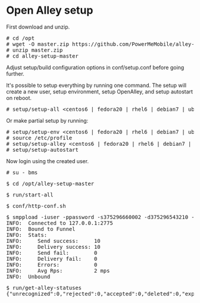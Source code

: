 # Open Alley setup

First download and unzip.

<pre>
# cd /opt
# wget -O master.zip https://github.com/PowerMeMobile/alley-setup/archive/master.zip
# unzip master.zip
# cd alley-setup-master
</pre>

Adjust setup/build configuration options in conf/setup.conf before going further.

It's possible to setup everything by running one command.
The setup will create a new user, setup environment, setup OpenAlley, and setup autostart on reboot.

<pre>
# setup/setup-all &lt;centos6 | fedora20 | rhel6 | debian7 | ubuntu10.04| ubuntu12.04 | arch&gt;
</pre>

Or make partial setup by running:
<pre>
# setup/setup-env &lt;centos6 | fedora20 | rhel6 | debian7 | ubuntu10.04| ubuntu12.04 | arch&gt;
# source /etc/profile
# setup/setup-alley &lt;centos6 | fedora20 | rhel6 | debian7 | ubuntu10.04| ubuntu12.04 | arch&gt;
# setup/setup-autostart
</pre>

Now login using the created user.

<pre>
# su - bms
</pre>

<pre>
$ cd /opt/alley-setup-master
</pre>

<pre>
$ run/start-all
</pre>

<pre>
$ conf/http-conf.sh
</pre>

<pre>
$ smppload -iuser -ppassword -s375296660002 -d375296543210 -c10 -D -v
INFO:  Connected to 127.0.0.1:2775
INFO:  Bound to Funnel
INFO:  Stats:
INFO:     Send success:     10
INFO:     Delivery success: 10
INFO:     Send fail:        0
INFO:     Delivery fail:    0
INFO:     Errors:           0
INFO:     Avg Rps:          2 mps
INFO:  Unbound
</pre>

<pre>
$ run/get-alley-statuses
{"unrecognized":0,"rejected":0,"accepted":0,"deleted":0,"expired":0,"delivered":10,"failed":0,"sent":0,"received":0,"undeliverable":0,"enroute":0,"pending":0,"unknown":0}
</pre>
